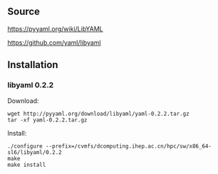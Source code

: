 ## Source

<https://pyyaml.org/wiki/LibYAML>

<https://github.com/yaml/libyaml>


## Installation

### libyaml 0.2.2

Download:

```
wget http://pyyaml.org/download/libyaml/yaml-0.2.2.tar.gz
tar -xf yaml-0.2.2.tar.gz
```

Install:

```
./configure --prefix=/cvmfs/dcomputing.ihep.ac.cn/hpc/sw/x86_64-sl6/libyaml/0.2.2
make
make install
```

